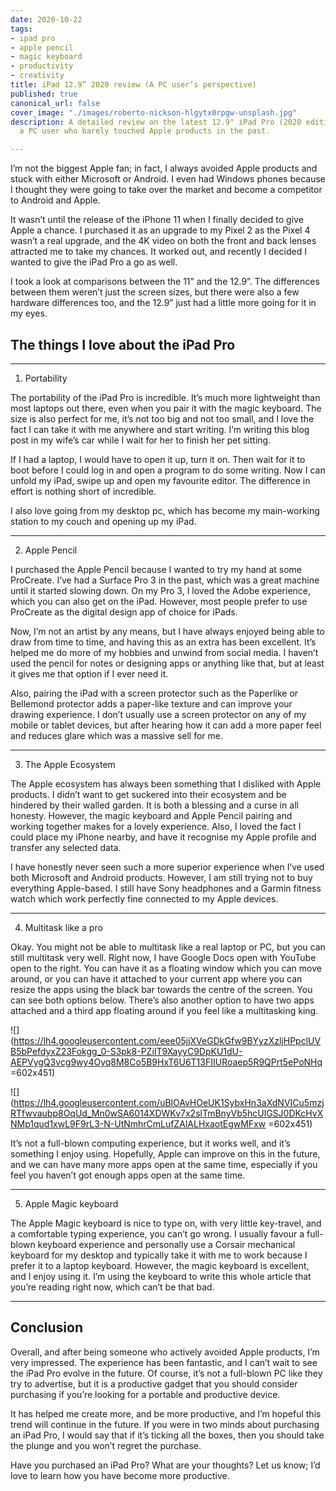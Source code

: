 ```yaml
---
date: 2020-10-22
tags:
- ipad pro
- apple pencil
- magic keyboard
- productivity
- creativity
title: iPad 12.9” 2020 review (A PC user’s perspective)
published: true
canonical_url: false
cover_image: "./images/roberto-nickson-hlgytx0rpgw-unsplash.jpg"
description: A detailed review on the latest 12.9" iPad Pro (2020 edition). Used by
  a PC user who barely touched Apple products in the past.

---
```

I’m not the biggest Apple fan; in fact, I always avoided Apple products and stuck with either Microsoft or Android. I even had Windows phones because I thought they were going to take over the market and become a competitor to Android and Apple.

It wasn’t until the release of the iPhone 11 when I finally decided to give Apple a chance. I purchased it as an upgrade to my Pixel 2 as the Pixel 4 wasn’t a real upgrade, and the 4K video on both the front and back lenses attracted me to take my chances. It worked out, and recently I decided I wanted to give the iPad Pro a go as well.

I took a look at comparisons between the 11” and the 12.9”. The differences between them weren’t just the screen sizes, but there were also a few hardware differences too, and the 12.9” just had a little more going for it in my eyes.

## The things I love about the iPad Pro

***

1. Portability

The portability of the iPad Pro is incredible. It’s much more lightweight than most laptops out there, even when you pair it with the magic keyboard. The size is also perfect for me, it’s not too big and not too small, and I love the fact I can take it with me anywhere and start writing. I’m writing this blog post in my wife’s car while I wait for her to finish her pet sitting.

If I had a laptop, I would have to open it up, turn it on. Then wait for it to boot before I could log in and open a program to do some writing. Now I can unfold my iPad, swipe up and open my favourite editor. The difference in effort is nothing short of incredible.

I also love going from my desktop pc, which has become my main-working station to my couch and opening up my iPad.

***

2. Apple Pencil

I purchased the Apple Pencil because I wanted to try my hand at some ProCreate. I’ve had a Surface Pro 3 in the past, which was a great machine until it started slowing down. On my Pro 3, I loved the Adobe experience, which you can also get on the iPad. However, most people prefer to use ProCreate as the digital design app of choice for iPads.

Now, I’m not an artist by any means, but I have always enjoyed being able to draw from time to time, and having this as an extra has been excellent. It’s helped me do more of my hobbies and unwind from social media. I haven’t used the pencil for notes or designing apps or anything like that, but at least it gives me that option if I ever need it.

Also, pairing the iPad with a screen protector such as the Paperlike or Bellemond protector adds a paper-like texture and can improve your drawing experience. I don’t usually use a screen protector on any of my mobile or tablet devices, but after hearing how it can add a more paper feel and reduces glare which was a massive sell for me.

***

3. The Apple Ecosystem

The Apple ecosystem has always been something that I disliked with Apple products. I didn’t want to get suckered into their ecosystem and be hindered by their walled garden. It is both a blessing and a curse in all honesty. However, the magic keyboard and Apple Pencil pairing and working together makes for a lovely experience. Also, I loved the fact I could place my iPhone nearby, and have it recognise my Apple profile and transfer any selected data.

I have honestly never seen such a more superior experience when I’ve used both Microsoft and Android products. However, I am still trying not to buy everything Apple-based. I still have Sony headphones and a Garmin fitness watch which work perfectly fine connected to my Apple devices.

***

4. Multitask like a pro

Okay. You might not be able to multitask like a real laptop or PC, but you can still multitask very well. Right now, I have Google Docs open with YouTube open to the right. You can have it as a floating window which you can move around, or you can have it attached to your current app where you can resize the apps using the black bar towards the centre of the screen. You can see both options below. There’s also another option to have two apps attached and a third app floating around if you feel like a multitasking king.

![](https://lh4.googleusercontent.com/eee05jjXVeGDkGfw9BYyzXzljHPpclUVB5bPefdyxZ23Fokgg_0-S3pk8-PZiIT9XayyC9DpKU1dU-AEPVygQ3vcg9wy4Oyq8M8Co5B9HxT6U6T13FIIURoaep5R9QPrt5ePoNHq =602x451)

![](https://lh4.googleusercontent.com/uBlOAvHOeUK1SybxHn3aXdNVICu5mzjRTfwvaubp8OqUd_Mn0wSA6014XDWKv7x2slTmBnyVb5hcUlGSJ0DKcHvXNMp1qud1xwL9F9rL3-N-UtNmhrCmLufZAlALHxaotEgwMFxw =602x451)

It’s not a full-blown computing experience, but it works well, and it’s something I enjoy using. Hopefully, Apple can improve on this in the future, and we can have many more apps open at the same time, especially if you feel you haven’t got enough apps open at the same time.

***

5. Apple Magic keyboard

The Apple Magic keyboard is nice to type on, with very little key-travel, and a comfortable typing experience, you can’t go wrong. I usually favour a full-blown keyboard experience and personally use a Corsair mechanical keyboard for my desktop and typically take it with me to work because I prefer it to a laptop keyboard. However, the magic keyboard is excellent, and I enjoy using it. I’m using the keyboard to write this whole article that you’re reading right now, which can’t be that bad.

***

## Conclusion

Overall, and after being someone who actively avoided Apple products, I’m very impressed. The experience has been fantastic, and I can’t wait to see the iPad Pro evolve in the future. Of course, it’s not a full-blown PC like they try to advertise, but it is a productive gadget that you should consider purchasing if you’re looking for a portable and productive device.

It has helped me create more, and be more productive, and I’m hopeful this trend will continue in the future. If you were in two minds about purchasing an iPad Pro, I would say that if it’s ticking all the boxes, then you should take the plunge and you won’t regret the purchase.

Have you purchased an iPad Pro? What are your thoughts? Let us know; I’d love to learn how you have become more productive.